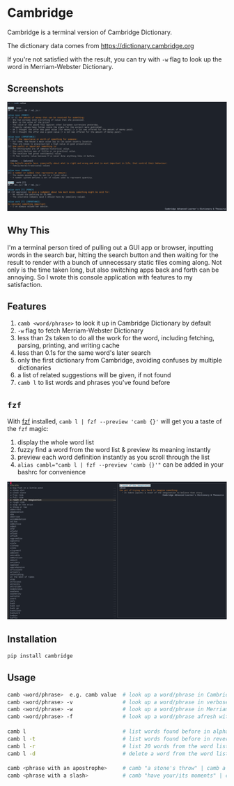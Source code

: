 # Cambridge

Cambridge is a terminal version of Cambridge Dictionary.

The dictionary data comes from https://dictionary.cambridge.org

If you're not satisfied with the result, you can try with `-w` flag to look up the word in Merriam-Webster Dictionary.

## Screenshots
![look up a word](/screenshots/word.png)

## Why This
I'm a terminal person tired of pulling out a GUI app or browser, inputting words in the search bar, hitting the search button and then waiting for the result to render with a bunch of unnecessary static files coming along. Not only is the time taken long, but also switching apps back and forth can be annoying. So I wrote this console application with features to my satisfaction.

## Features 
1. `camb <word/phrase>` to look it up in Cambridge Dictionary by default
2. `-w` flag to fetch Merriam-Webster Dictionary
3. less than 2s taken to do all the work for the word, including fetching, parsing, printing, and writing cache
4. less than 0.1s for the same word's later search
5. only the first dictionary from Cambridge, avoiding confuses by multiple dictionaries
6. a list of related suggestions will be given, if not found
7. `camb l` to list words and phrases you've found before

## `fzf`
With [fzf](https://github.com/junegunn/fzf) installed, `camb l | fzf --preview 'camb {}'` will get you a taste of the `fzf` magic: 
1. display the whole word list
2. fuzzy find a word from the word list & preview its meaning instantly 
3. preview each word definition instantly as you scroll through the list
4. `alias cambl="camb l | fzf --preview 'camb {}'"` can be added in your bashrc for convenience

![list words](/screenshots/fzf.png)

## Installation
```python
pip install cambridge
```

## Usage
```bash
camb <word/phrase>  e.g. camb value  # look up a word/phrase in Cambridge Dictionary
camb <word/phrase> -v                # look up a word/phrase in verbose/debug mode
camb <word/phrase> -w                # look up a word/phrase in Merriam-Webster Dictionary
camb <word/phrase> -f                # look up a word/phrase afresh without using cache

camb l                               # list words found before in alphabetical order
camb l -t                            # list words found before in reverse chronological order
camb l -r                            # list 20 words from the word list randomly 
camb l -d                            # delete a word from the word list

camb <phrase with an apostrophe>     # camb "a stone's throw" | camb a stone\'s throw
camb <phrase with a slash>           # camb "have your/its moments" | camb have your\/its moments
```
